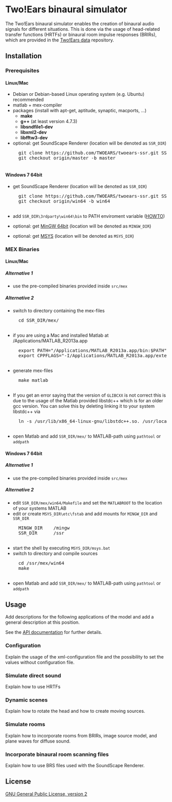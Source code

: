 Two!Ears binaural simulator
===========================

The Two!Ears binaural simulator enables the creation of binaural audio signals
for different situations. This is done via the usage of head-related transfer
functions (HRTFs) or binaural room impulse responses (BRIRs), which are provided
in the [Two!Ears data] repository.

## Installation

### Prerequisites

#### Linux/Mac

* Debian or Debian-based Linux operating system (e.g. Ubuntu) recommended
* matlab + mex-compiler
* packages (install with apt-get, aptitude, synaptic, macports, ...)
  	* **make**
  	* **g++** (at least version 4.7.3)
  	* **libsndfile1-dev**
	* **libxml2-dev**
	* **libfftw3-dev**
* optional: get SoundScape Renderer (location will be denoted as `SSR_DIR`)
	<pre>
	git clone https://github.com/TWOEARS/twoears-ssr.git SSR_DIR
	git checkout origin/master -b master
	</pre>

#### Windows 7 64bit

* get SoundScape Renderer (location will be denoted as `SSR_DIR`)
	<pre>
	git clone https://github.com/TWOEARS/twoears-ssr.git SSR_DIR
	git checkout origin/win64 -b win64
	</pre>
* add `SSR_DIR\3rdparty\win64\bin` to PATH enviroment variable ([HOWTO](http://www.computerhope.com/issues/ch000549.htm))

* optional: get [MinGW 64bit](http://sourceforge.net/projects/mingw-w64/files/Toolchains%20targetting%20Win64/Personal%20Builds/mingw-builds/4.8.2/threads-win32/seh/x86_64-4.8.2-release-win32-seh-rt_v3-rev4.7z/download) (location will be denoted as `MINGW_DIR`)
* optional: get [MSYS](http://sourceforge.net/projects/mingw-w64/files/External%20binary%20packages%20%28Win64%20hosted%29/MSYS%20%2832-bit%29/MSYS-20111123.zip/download) (location will be denoted as `MSYS_DIR`)

### MEX Binaries

#### Linux/Mac

##### Alternative 1
* use the pre-compiled binaries provided inside `src/mex`

##### Alternative 2
* switch to directory containing the mex-files
	<pre>
	cd SSR_DIR/mex/
	</pre>
* if you are using a Mac and installed Matlab at /Applications/MATLAB_R2013a.app
	<pre>
	export PATH="/Applications/MATLAB_R2013a.app/bin:$PATH"
	export CPPFLAGS="-I/Applications/MATLAB_R2013a.app/extern/include"
	</pre>
* generate mex-files
	<pre>
	make matlab
	</pre>
* If you get an error saying that the version of `GLIBCXX` is not correct this is due to the usage of the Matlab provided libstdc++ which is for an older gcc version. You can solve this by deleting linking it to your system libstdc++ via
	<pre>
	ln -s /usr/lib/x86_64-linux-gnu/libstdc++.so.<LIBSTDC-VERSION> /usr/local/MATLAB/MATLAB-VERSION/bin/glnxa64/libstdc++.so.6
	</pre>
* open Matlab and add `SSR_DIR/mex/` to MATLAB-path using `pathtool` or `addpath`

#### Windows 7 64bit

##### Alternative 1
* use the pre-compiled binaries provided inside `src/mex`

##### Alternative 2
* edit `SSR_DIR/mex/win64/Makefile` and set the `MATLABROOT` to the location of your systems MATLAB
* edit or create `MSYS_DIR\etc\fstab` and add mounts for `MINGW_DIR` and `SSR_DIR`
	<pre>
	MINGW_DIR    /mingw
	SSR_DIR      /ssr
	</pre>
* start the shell by executing `MSYS_DIR/msys.bat`
* switch to directory and compile sources
	<pre>
	cd /ssr/mex/win64
	make
	</pre>
* open Matlab and add `SSR_DIR/mex/` to MATLAB-path using `pathtool` or `addpath`

## Usage

Add descriptions for the following applications of the model and add a general
description at this position.

See the [API documentation] for further details.

### Configuration

Explain the usage of the xml-configuration file and the possibility to set the
values without configuration file.

### Simulate direct sound

Explain how to use HRTFs


### Dynamic scenes

Explain how to rotate the head and how to create moving sources.


### Simulate rooms

Explain how to incorporate rooms from BRIRs, image source model, and plane waves
for diffuse sound.


### Incorporate binaural room scanning files

Explain how to use BRS files used with the SoundScape Renderer.


## License

[GNU General Public License, version 2]


[API documentation]:https://twoears.github.io/binaural-simulator-doc
[Two!Ears data]:https://gitlab.tubit.tu-berlin.de/twoears/data/tree/master
[GNU General Public License, version 2]:http://www.gnu.org/licenses/gpl-2.0.html

